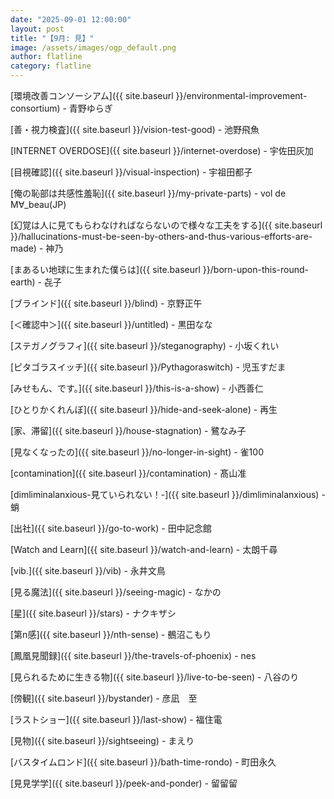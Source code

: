 ```yaml
---
date: "2025-09-01 12:00:00"
layout: post
title: "【9月: 見】"
image: /assets/images/ogp_default.png
author: flatline
category: flatline
---
```

[環境改善コンソーシアム]({{ site.baseurl }}/environmental-improvement-consortium) - 青野ゆらぎ

[善・視力検査]({{ site.baseurl }}/vision-test-good) - 池野飛魚

[INTERNET OVERDOSE]({{ site.baseurl }}/internet-overdose) - 宇佐田灰加

[目視確認]({{ site.baseurl }}/visual-inspection) - 宇祖田都子

[俺の恥部は共感性羞恥]({{ site.baseurl }}/my-private-parts) - vol de M∀_beau(JP)

[幻覚は人に見てもらわなければならないので様々な工夫をする]({{ site.baseurl }}/hallucinations-must-be-seen-by-others-and-thus-various-efforts-are-made) - 神乃

[まあるい地球に生まれた僕らは]({{ site.baseurl }}/born-upon-this-round-earth) - 㐂子

[ブラインド]({{ site.baseurl }}/blind) - 京野正午

[＜確認中＞]({{ site.baseurl }}/untitled) - 黒田なな

[ステガノグラフィ]({{ site.baseurl }}/steganography) - 小坂くれい

[ピタゴラスイッチ]({{ site.baseurl }}/Pythagoraswitch) - 児玉すだま

[みせもん、です。]({{ site.baseurl }}/this-is-a-show) - 小西善仁

[ひとりかくれんぼ]({{ site.baseurl }}/hide-and-seek-alone) - 再生

[家、滞留]({{ site.baseurl }}/house-stagnation) - 鷺なみ子

[見なくなったの]({{ site.baseurl }}/no-longer-in-sight) - 雀100

[contamination]({{ site.baseurl }}/contamination) - 髙山准

[dimliminalanxious-見ていられない！-]({{ site.baseurl }}/dimliminalanxious) - 蛸

[出社]({{ site.baseurl }}/go-to-work) - 田中記念館

[Watch and Learn]({{ site.baseurl }}/watch-and-learn) - 太朗千尋

[vib.]({{ site.baseurl }}/vib) - 永井文鳥

[見る魔法]({{ site.baseurl }}/seeing-magic) - なかの

[星]({{ site.baseurl }}/stars) - ナクキザシ

[第n感]({{ site.baseurl }}/nth-sense) - 鵺沼こもり

[鳳凰見聞録]({{ site.baseurl }}/the-travels-of-phoenix) - nes

[見られるために生きる物]({{ site.baseurl }}/live-to-be-seen) - 八谷のり

[傍観]({{ site.baseurl }}/bystander) - 彦凪　至

[ラストショー]({{ site.baseurl }}/last-show) - 福住電

[見物]({{ site.baseurl }}/sightseeing) - まえり

[バスタイムロンド]({{ site.baseurl }}/bath-time-rondo) - 町田永久

[見見学学]({{ site.baseurl }}/peek-and-ponder) - 留留留
